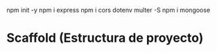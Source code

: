 npm init -y
npm i express
npm i cors dotenv multer -S
npm i mongoose

# Scaffold (Estructura de proyecto)
